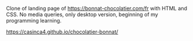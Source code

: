 Clone of landing page of https://bonnat-chocolatier.com/fr with HTML and CSS. No media queries, only desktop version, beginning of my programming learning.

https://casinca4.github.io/chocolatier-bonnat/
